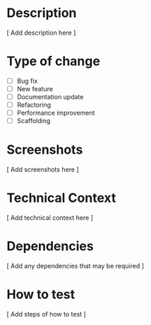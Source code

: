 
# Description
[ Add description here ]

# Type of change
- [ ] Bug fix
- [ ] New feature
- [ ] Documentation update
- [ ] Refactoring
- [ ] Performance improvement
- [ ] Scaffolding

# Screenshots
[ Add screenshots here ]

# Technical Context
[ Add technical context here ]

# Dependencies
[ Add any dependencies that may be required ]

# How to test
[ Add steps of how to test ]
